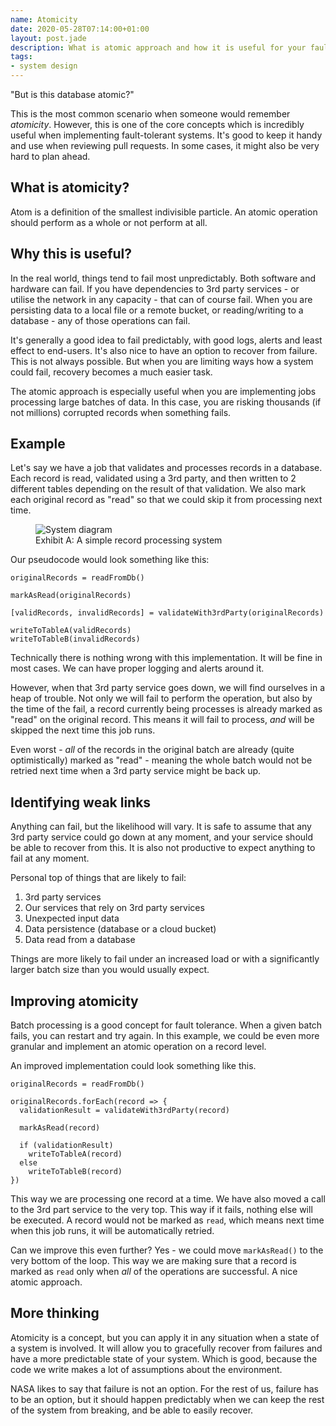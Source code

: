 ```yaml
---
name: Atomicity
date: 2020-05-28T07:14:00+01:00
layout: post.jade
description: What is atomic approach and how it is useful for your fault tolerancy
tags:
- system design
---
```


"But is this database atomic?"

This is the most common scenario when someone would remember _atomicity_. However, this is one of the core concepts which is incredibly useful when implementing fault-tolerant systems. It's good to keep it handy and use when reviewing pull requests. In some cases, it might also be very hard to plan ahead.

## What is atomicity?

Atom is a definition of the smallest indivisible particle. An atomic operation should perform as a whole or not perform at all.

## Why this is useful?

In the real world, things tend to fail most unpredictably. Both software and hardware can fail. If you have dependencies to 3rd party services - or utilise the network in any capacity - that can of course fail. When you are persisting data to a local file or a remote bucket, or reading/writing to a database - any of those operations can fail.

It's generally a good idea to fail predictably, with good logs, alerts and least effect to end-users. It's also nice to have an option to recover from failure. This is not always possible. But when you are limiting ways how a system could fail, recovery becomes a much easier task.

The atomic approach is especially useful when you are implementing jobs processing large batches of data. In this case, you are risking thousands (if not millions) corrupted records when something fails.

## Example

Let's say we have a job that validates and processes records in a database. Each record is read, validated using a 3rd party, and then written to 2 different tables depending on the result of that validation. We also mark each original record as "read" so that we could skip it from processing next time.

<figure>
  <img src="https://alexsavin.me/photos/2020-05-28-atomicity.png" alt="System diagram">
  <figcaption>Exhibit A: A simple record processing system</figcaption>
</figure>

Our pseudocode would look something like this:

```
originalRecords = readFromDb()

markAsRead(originalRecords)

[validRecords, invalidRecords] = validateWith3rdParty(originalRecords)

writeToTableA(validRecords)
writeToTableB(invalidRecords)
```

Technically there is nothing wrong with this implementation. It will be fine in most cases. We can have proper logging and alerts around it.

However, when that 3rd party service goes down, we will find ourselves in a heap of trouble. Not only we will fail to perform the operation, but also by the time of the fail, a record currently being processes is already marked as "read" on the original record. This means it will fail to process, _and_ will be skipped the next time this job runs. 

Even worst - _all_ of the records in the original batch are already (quite optimistically) marked as "read" - meaning the whole batch would not be retried next time when a 3rd party service might be back up.

## Identifying weak links

Anything can fail, but the likelihood will vary. It is safe to assume that any 3rd party service could go down at any moment, and your service should be able to recover from this. It is also not productive to expect anything to fail at any moment. 

Personal top of things that are likely to fail:

1. 3rd party services
2. Our services that rely on 3rd party services
3. Unexpected input data
4. Data persistence (database or a cloud bucket)
5. Data read from a database

Things are more likely to fail under an increased load or with a significantly larger batch size than you would usually expect.

## Improving atomicity

Batch processing is a good concept for fault tolerance. When a given batch fails, you can restart and try again. In this example, we could be even more granular and implement an atomic operation on a record level.

An improved implementation could look something like this.

```
originalRecords = readFromDb()

originalRecords.forEach(record => {
  validationResult = validateWith3rdParty(record)

  markAsRead(record)
  
  if (validationResult)
    writeToTableA(record)
  else
    writeToTableB(record)
})
```

This way we are processing one record at a time. We have also moved a call to the 3rd part service to the very top. This way if it fails, nothing else will be executed. A record would not be marked as `read`, which means next time when this job runs, it will be automatically retried.

Can we improve this even further? Yes - we could move `markAsRead()` to the very bottom of the loop. This way we are making sure that a record is marked as `read` only when _all_ of the operations are successful. A nice atomic approach.

## More thinking

Atomicity is a concept, but you can apply it in any situation when a state of a system is involved. It will allow you to gracefully recover from failures and have a more predictable state of your system. Which is good, because the code we write makes a lot of assumptions about the environment.

NASA likes to say that failure is not an option. For the rest of us, failure has to be an option, but it should happen predictably when we can keep the rest of the system from breaking, and be able to easily recover.
